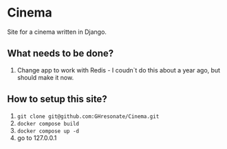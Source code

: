 # Cinema
Site for a cinema written in Django.
## What needs to be done?
1) Change app to work with Redis - I coudn`t do this about a year ago, but should make it now.

## How to setup this site?
1) ```git clone git@github.com:GHresonate/Cinema.git```
2) ```docker compose build```
3) ```docker compose up -d```
4) go to 127.0.0.1
